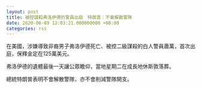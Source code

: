 ```yaml
---
layout: post
title: 被控謀殺弗洛伊德的警員出庭　特朗普：不會解散警隊
date: 2020-06-09 12:03:21.000000000 +08:00
categories: rss
---
```


在美國，涉嫌導致非裔男子弗洛伊德死亡、被控二級謀殺的白人警員蕭萬，首次出庭，保釋金定在125萬美元。

弗洛伊德的遺體最後一天讓公眾瞻仰，當地星期二在成長地休斯敦落葬。

總統特朗普表明不會解散警隊，亦不會削減警隊開支。
